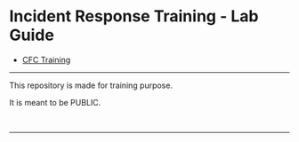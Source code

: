 # Incident Response Training - Lab Guide

- [CFC Training](#cfc-training)

---

This repository is made for training purpose.

It is meant to be PUBLIC.

<br/>

---